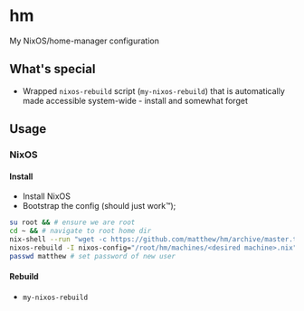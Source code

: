 # hm
My NixOS/home-manager configuration

## What's special

- Wrapped `nixos-rebuild` script (`my-nixos-rebuild`) that is automatically made accessible system-wide - install and somewhat forget

## Usage

### NixOS

#### Install

- Install NixOS
- Bootstrap the config (should just work™);

```bash
su root && # ensure we are root
cd ~ && # navigate to root home dir
nix-shell --run "wget -c https://github.com/matthew/hm/archive/master.tar.gz && tar --strip-components=1 -xvf master.tar.gz" -p wget && # download home config
nixos-rebuild -I nixos-config="/root/hm/machines/<desired machine>.nix" switch && # build config
passwd matthew # set password of new user
```

#### Rebuild

- `my-nixos-rebuild`



